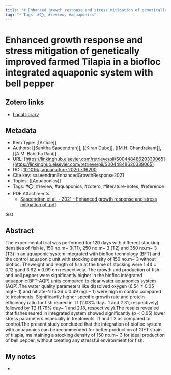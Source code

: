 ```yaml
---
title: "# Enhanced growth response and stress mitigation of genetically improved farmed Tilapia in a biofloc integrated aquaponic system with bell pepper"
tag: "* Tags: #⭕, #review, #aquaponics"
---
```

# Enhanced growth response and stress mitigation of genetically improved farmed Tilapia in a biofloc integrated aquaponic system with bell pepper

## Zotero links

* [Local library](zotero://select/items/1_YEFHZTLY)

## Metadata

* Item Type: [[Article]]
* Authors: [[Sanitha Saseendran]], [[Kiran Dube]], [[M.H. Chandrakant]], [[A.M. Babitha Rani]]
* URL: [https://linkinghub.elsevier.com/retrieve/pii/S0044848620339065](https://linkinghub.elsevier.com/retrieve/pii/S0044848620339065)
* DOI: [10.1016/j.aquaculture.2020.736200](https://doi.org/10.1016/j.aquaculture.2020.736200)
* Cite key: saseendranEnhancedGrowthResponse2021
* Topics: [[Aquaponics]]
* Tags: #⭕, #review, #aquaponics, #zotero, #literature-notes, #reference
* PDF Attachments
	- [Saseendran et al. - 2021 - Enhanced growth response and stress mitigation of .pdf](zotero://open-pdf/library/items/QBDFJE73)

test

## Abstract

The experimental trial was performed for 120 days with different stocking densities of fish ie, 150 no.m− 3(T1), 250 no.m− 3 (T2) and 350 no.m− 3 (T3) in an aquaponic system integrated with biofloc technology (BFT) and the control aquaponic unit with stocking density of 150 no.m− 3 without biofloc. Theweight and length of fish at the time of stocking were 1.44 ± 0.12 gand 3.92 ± 0.09 cm respectively. The growth and production of fish and bell pepper were significantly higher in the biofloc integrated aquaponic(BFT-AQP) units compared to clear water aquaponics system (AQP).The water quality parameters like dissolved oxygen (6.54 ± 0.05 mgL− 1) and nitrate-N (5.26 ± 0.49 mgL− 1) were high in control compared to treatments. Significantly higher specific growth rate and protein efficiency ratio for fish reared in T1 (2.03% day− 1 and 2.31, respectively) followed by T2 (1.79% day− 1 and 2.18, respectively).The results revealed that fishes reared in integrated system showed significantly (p < 0.05) lower stress parameters especially in treatments T1 and T2 as compared to control.The present study concluded that the integration of biofloc system with aquaponics can be recommended for better production of GIFT strain of tilapia, maintaining a stocking density of 150 no.m− 3 for ideal production of bell pepper, without creating any stressful environment for fish.



## My notes

-